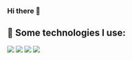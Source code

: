### Hi there 👋

<!--
**scarlettanggela/scarlettanggela** is a ✨ _special_ ✨ repository because its `README.md` (this file) appears on your GitHub profile.

Here are some ideas to get you started:

- 🔭 I’m currently working on HR
- 🌱 I’m currently learning code in TECNOLOCHICAS
- 👯 I’m looking to collaborate on proyects related with Tech.
- 🤔 I’m looking for help with code.
- 💬 Ask me about HR, TECH and volunteering.
- 📫 How to reach me: @scarlettanggela
- 😄 Pronouns: She/Her
- ⚡ Fun fact: In this year I started to learn tech ✨
--> 


## 🎯 Some technologies I use:
  <img src="https://img.shields.io/badge/HTML5-E34F26?style=for-the-badge&logo=html5&logoColor=white" />
  <img src="https://img.shields.io/badge/CSS3-1572B6?style=for-the-badge&logo=css3&logoColor=white" />
  <img src="https://img.shields.io/badge/JavaScript-323330?style=for-the-badge&logo=javascript&logoColor=F7DF1E" />
  <img src="https://img.shields.io/badge/GitHub-100000?style=for-the-badge&logo=github&logoColor=white" />





